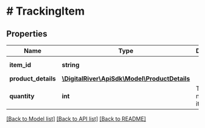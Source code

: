 # # TrackingItem

## Properties

Name | Type | Description | Notes
------------ | ------------- | ------------- | -------------
**item_id** | **string** |  | [optional] [readonly] 
**product_details** | [**\DigitalRiver\ApiSdk\Model\ProductDetails**](ProductDetails.md) |  | [optional] 
**quantity** | **int** | The number of items. | [optional] 

[[Back to Model list]](../../README.md#documentation-for-models) [[Back to API list]](../../README.md#documentation-for-api-endpoints) [[Back to README]](../../README.md)


